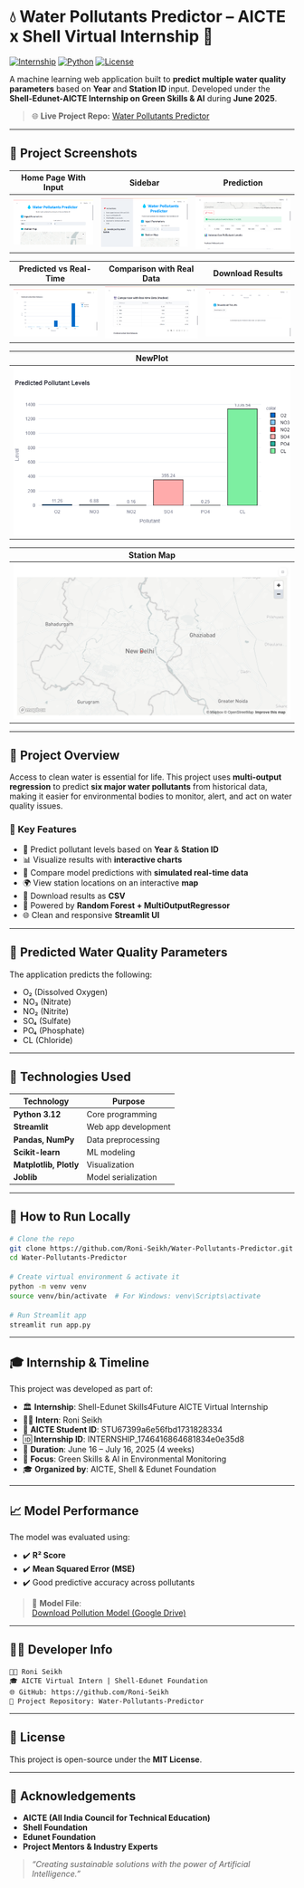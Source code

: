 # 💧 Water Pollutants Predictor – AICTE x Shell Virtual Internship 🌱

[![Internship](https://img.shields.io/badge/Internship-AICTE%20x%20Shell-green)](https://internship.aicte-india.org/)
[![Python](https://img.shields.io/badge/Built%20With-Python%203.12-blue)](https://www.python.org/)
[![License](https://img.shields.io/badge/License-MIT-lightgrey)](LICENSE)

A machine learning web application built to **predict multiple water quality parameters** based on **Year** and **Station ID** input. Developed under the **Shell-Edunet-AICTE Internship on Green Skills & AI** during **June 2025**.

> 🌐 **Live Project Repo:** [Water Pollutants Predictor](https://github.com/Roni-Seikh/Water-Pollutants-Predictor.git)

---

## 📸 Project Screenshots

| Home Page With Input | Sidebar | Prediction |
|----------------------|---------|------------|
| ![Home](screenshots/Home%20Page%20With%20Input%20Parameters.png) | ![Sidebar](screenshots/Sidebar.png) | ![Prediction](screenshots/Prediction.png) |

| Predicted vs Real-Time | Comparison with Real Data | Download Results |
|------------------------|---------------------------|------------------|
| ![Compare](screenshots/Predicted%20vs%20Real%20Time%20Pollutants.png) | ![Real](screenshots/Comparison%20With%20Real%20Data.png) | ![Download](screenshots/Download%20Results%20As%20CSV.png) |

| NewPlot |
|-------------|
| ![Map](screenshots/newplot.png) |

| Station Map |
|-------------|
| ![Map](screenshots/Station%20Map.png) |

---

## 📌 Project Overview

Access to clean water is essential for life. This project uses **multi-output regression** to predict **six major water pollutants** from historical data, making it easier for environmental bodies to monitor, alert, and act on water quality issues.

### 🎯 Key Features

- 📅 Predict pollutant levels based on **Year** & **Station ID**
- 📊 Visualize results with **interactive charts**
- 🔁 Compare model predictions with **simulated real-time data**
- 🌍 View station locations on an interactive **map**
- 💾 Download results as **CSV**
- 🧠 Powered by **Random Forest + MultiOutputRegressor**
- 🌐 Clean and responsive **Streamlit UI**

---

## 🧪 Predicted Water Quality Parameters

The application predicts the following:

- O₂ (Dissolved Oxygen)
- NO₃ (Nitrate)
- NO₂ (Nitrite)
- SO₄ (Sulfate)
- PO₄ (Phosphate)
- CL (Chloride)

---

## 🧰 Technologies Used

| Technology | Purpose |
|------------|---------|
| **Python 3.12** | Core programming |
| **Streamlit** | Web app development |
| **Pandas, NumPy** | Data preprocessing |
| **Scikit-learn** | ML modeling |
| **Matplotlib, Plotly** | Visualization |
| **Joblib** | Model serialization |

---

## 🚀 How to Run Locally

```bash
# Clone the repo
git clone https://github.com/Roni-Seikh/Water-Pollutants-Predictor.git
cd Water-Pollutants-Predictor

# Create virtual environment & activate it
python -m venv venv
source venv/bin/activate  # For Windows: venv\Scripts\activate

# Run Streamlit app
streamlit run app.py
```

---

## 🎓 Internship & Timeline

This project was developed as part of:

- 🏛 **Internship**: Shell-Edunet Skills4Future AICTE Virtual Internship  
- 🧑‍💻 **Intern**: Roni Seikh  
- 🪪 **AICTE Student ID**: STU67399a6e56fbd1731828334  
- 🆔 **Internship ID**: INTERNSHIP_1746416864681834e0e35d8  
- 📅 **Duration**: June 16 – July 16, 2025 (4 weeks)  
- 🎯 **Focus**: Green Skills & AI in Environmental Monitoring  
- 🎓 **Organized by**: AICTE, Shell & Edunet Foundation

---

## 📈 Model Performance

The model was evaluated using:

- ✔️ **R² Score**
- ✔️ **Mean Squared Error (MSE)**
- ✔️ Good predictive accuracy across pollutants

> 🔗 **Model File**:  
[Download Pollution Model (Google Drive)](https://drive.google.com/file/d/18RJzu35vyuMgpcAE590u1IaDvHY3-SWq/view?usp=sharing)

---

## 🧑‍💼 Developer Info

```plaintext
👨‍💻 Roni Seikh  
🎓 AICTE Virtual Intern | Shell-Edunet Foundation  
🌐 GitHub: https://github.com/Roni-Seikh  
📁 Project Repository: Water-Pollutants-Predictor  
```

---

## 📝 License

This project is open-source under the **MIT License**.

---

## 🙏 Acknowledgements

- **AICTE (All India Council for Technical Education)**
- **Shell Foundation**
- **Edunet Foundation**
- **Project Mentors & Industry Experts**

> *“Creating sustainable solutions with the power of Artificial Intelligence.”*
